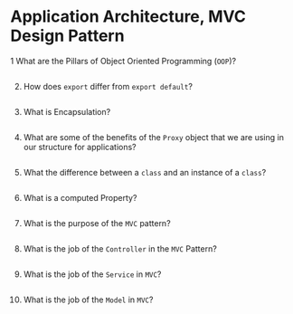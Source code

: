 # Application Architecture, MVC Design Pattern

1 What are the Pillars of Object Oriented Programming (`OOP`)?
<!-- enter you answer in the space below -->
```

```

2. How does `export` differ from `export default`?
<!-- enter you answer in the space below -->
```

```
3. What is Encapsulation?
<!-- enter you answer in the space below -->
```

```

4. What are some of the benefits of the `Proxy` object that we are using in our structure for applications?
<!-- enter you answer in the space below -->
```

```

5. What the difference between a `class` and an instance of a `class`?
<!-- enter you answer in the space below -->
```

```

6. What is a computed Property?
<!-- enter you answer in the space below -->
```

```

7. What is the purpose of the `MVC` pattern?
<!-- enter you answer in the space below -->
```

```

8. What is the job of the `Controller` in the `MVC` Pattern?
<!-- enter you answer in the space below -->
```

```

9. What is the job of the `Service` in `MVC`?
<!-- enter you answer in the space below -->
```

```

10. What is the job of the `Model` in `MVC`?
<!-- enter you answer in the space below -->
```

```
